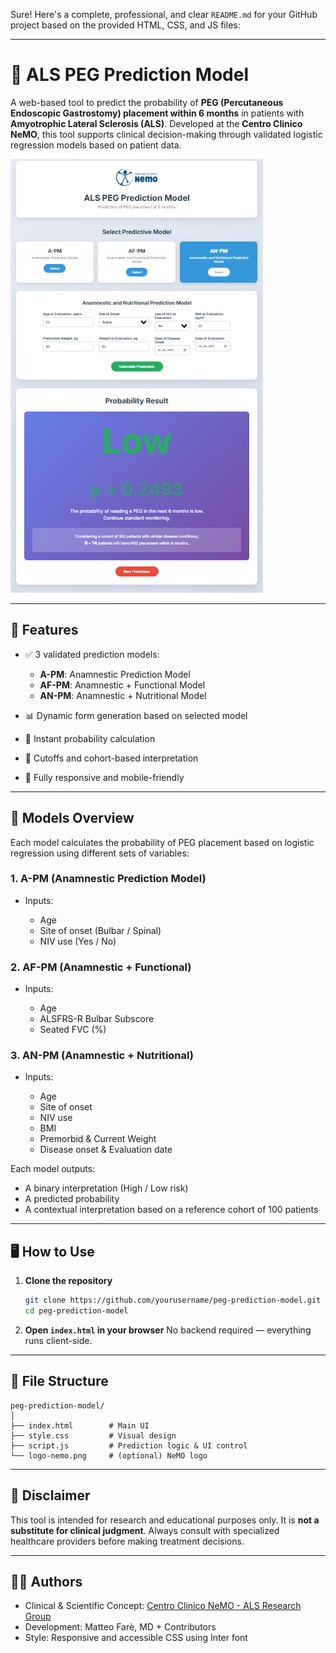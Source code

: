 Sure! Here's a complete, professional, and clear `README.md` for your GitHub project based on the provided HTML, CSS, and JS files:

---

# 🧠 ALS PEG Prediction Model

A web-based tool to predict the probability of **PEG (Percutaneous Endoscopic Gastrostomy) placement within 6 months** in patients with **Amyotrophic Lateral Sclerosis (ALS)**. Developed at the **Centro Clinico NeMO**, this tool supports clinical decision-making through validated logistic regression models based on patient data.

![Preview](screenshot.png) <!-- Optional image -->

---

## 🚀 Features

* ✅ 3 validated prediction models:

  * **A-PM**: Anamnestic Prediction Model
  * **AF-PM**: Anamnestic + Functional Model
  * **AN-PM**: Anamnestic + Nutritional Model
* 📊 Dynamic form generation based on selected model
* 🧮 Instant probability calculation
* 🧠 Cutoffs and cohort-based interpretation
* 📱 Fully responsive and mobile-friendly

---

## 🧩 Models Overview

Each model calculates the probability of PEG placement based on logistic regression using different sets of variables:

### 1. A-PM (Anamnestic Prediction Model)

* Inputs:

  * Age
  * Site of onset (Bulbar / Spinal)
  * NIV use (Yes / No)

### 2. AF-PM (Anamnestic + Functional)

* Inputs:

  * Age
  * ALSFRS-R Bulbar Subscore
  * Seated FVC (%)

### 3. AN-PM (Anamnestic + Nutritional)

* Inputs:

  * Age
  * Site of onset
  * NIV use
  * BMI
  * Premorbid & Current Weight
  * Disease onset & Evaluation date

Each model outputs:

* A binary interpretation (High / Low risk)
* A predicted probability
* A contextual interpretation based on a reference cohort of 100 patients

---

## 🖥️ How to Use

1. **Clone the repository**

   ```bash
   git clone https://github.com/yourusername/peg-prediction-model.git
   cd peg-prediction-model
   ```

2. **Open `index.html` in your browser**
   No backend required — everything runs client-side.

---

## 📁 File Structure

```
peg-prediction-model/
│
├── index.html        # Main UI
├── style.css         # Visual design
├── script.js         # Prediction logic & UI control
└── logo-nemo.png     # (optional) NeMO logo
```

---

## 📜 Disclaimer

This tool is intended for research and educational purposes only. It is **not a substitute for clinical judgment**. Always consult with specialized healthcare providers before making treatment decisions.

---

## 🧑‍🔬 Authors

* Clinical & Scientific Concept: [Centro Clinico NeMO - ALS Research Group](https://centrocliniconemo.it/)
* Development: Matteo Farè, MD + Contributors
* Style: Responsive and accessible CSS using Inter font
